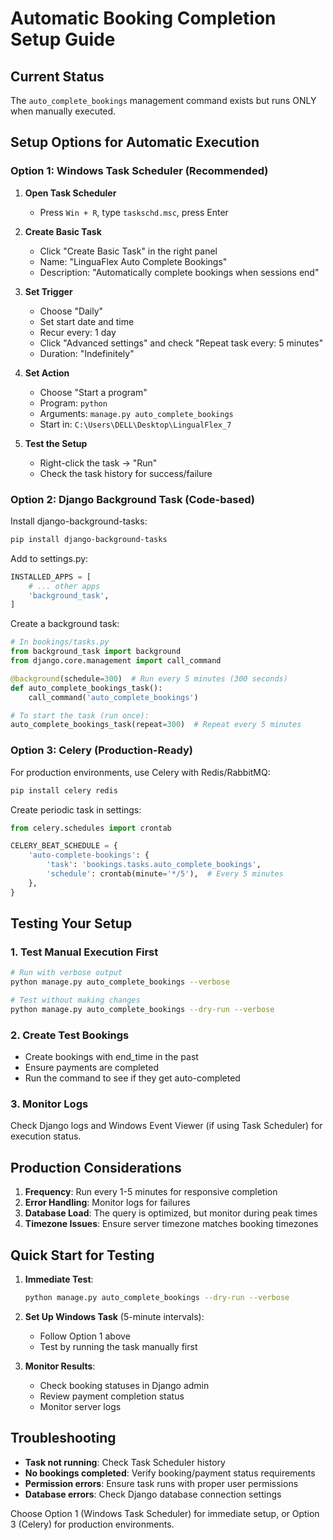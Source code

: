 # Automatic Booking Completion Setup Guide

## Current Status
The `auto_complete_bookings` management command exists but runs ONLY when manually executed.

## Setup Options for Automatic Execution

### Option 1: Windows Task Scheduler (Recommended)

1. **Open Task Scheduler**
   - Press `Win + R`, type `taskschd.msc`, press Enter

2. **Create Basic Task**
   - Click "Create Basic Task" in the right panel
   - Name: "LinguaFlex Auto Complete Bookings"
   - Description: "Automatically complete bookings when sessions end"

3. **Set Trigger**
   - Choose "Daily"
   - Set start date and time
   - Recur every: 1 day
   - Click "Advanced settings" and check "Repeat task every: 5 minutes"
   - Duration: "Indefinitely"

4. **Set Action**
   - Choose "Start a program"
   - Program: `python`
   - Arguments: `manage.py auto_complete_bookings`
   - Start in: `C:\Users\DELL\Desktop\LingualFlex_7`

5. **Test the Setup**
   - Right-click the task → "Run"
   - Check the task history for success/failure

### Option 2: Django Background Task (Code-based)

Install django-background-tasks:
```bash
pip install django-background-tasks
```

Add to settings.py:
```python
INSTALLED_APPS = [
    # ... other apps
    'background_task',
]
```

Create a background task:
```python
# In bookings/tasks.py
from background_task import background
from django.core.management import call_command

@background(schedule=300)  # Run every 5 minutes (300 seconds)
def auto_complete_bookings_task():
    call_command('auto_complete_bookings')

# To start the task (run once):
auto_complete_bookings_task(repeat=300)  # Repeat every 5 minutes
```

### Option 3: Celery (Production-Ready)

For production environments, use Celery with Redis/RabbitMQ:

```bash
pip install celery redis
```

Create periodic task in settings:
```python
from celery.schedules import crontab

CELERY_BEAT_SCHEDULE = {
    'auto-complete-bookings': {
        'task': 'bookings.tasks.auto_complete_bookings',
        'schedule': crontab(minute='*/5'),  # Every 5 minutes
    },
}
```

## Testing Your Setup

### 1. Test Manual Execution First
```bash
# Run with verbose output
python manage.py auto_complete_bookings --verbose

# Test without making changes
python manage.py auto_complete_bookings --dry-run --verbose
```

### 2. Create Test Bookings
- Create bookings with end_time in the past
- Ensure payments are completed
- Run the command to see if they get auto-completed

### 3. Monitor Logs
Check Django logs and Windows Event Viewer (if using Task Scheduler) for execution status.

## Production Considerations

1. **Frequency**: Run every 1-5 minutes for responsive completion
2. **Error Handling**: Monitor logs for failures
3. **Database Load**: The query is optimized, but monitor during peak times
4. **Timezone Issues**: Ensure server timezone matches booking timezones

## Quick Start for Testing

1. **Immediate Test**:
   ```bash
   python manage.py auto_complete_bookings --dry-run --verbose
   ```

2. **Set Up Windows Task** (5-minute intervals):
   - Follow Option 1 above
   - Test by running the task manually first

3. **Monitor Results**:
   - Check booking statuses in Django admin
   - Review payment completion status
   - Monitor server logs

## Troubleshooting

- **Task not running**: Check Task Scheduler history
- **No bookings completed**: Verify booking/payment status requirements
- **Permission errors**: Ensure task runs with proper user permissions
- **Database errors**: Check Django database connection settings

Choose Option 1 (Windows Task Scheduler) for immediate setup, or Option 3 (Celery) for production environments.
